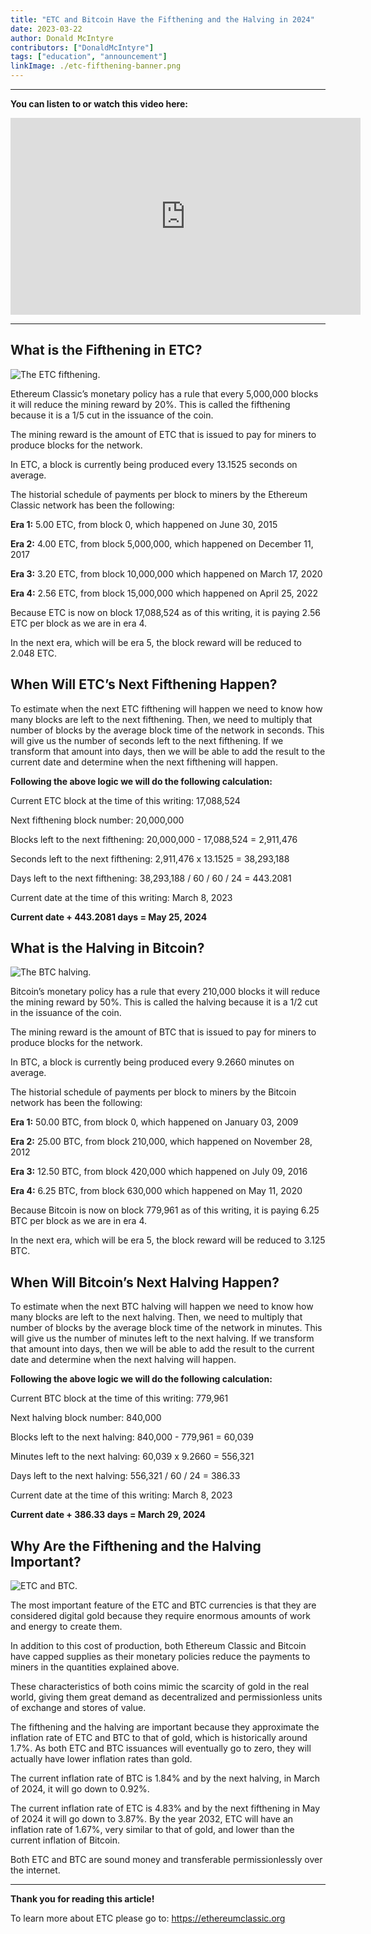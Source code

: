 ```yaml
---
title: "ETC and Bitcoin Have the Fifthening and the Halving in 2024"
date: 2023-03-22
author: Donald McIntyre
contributors: ["DonaldMcIntyre"]
tags: ["education", "announcement"]
linkImage: ./etc-fifthening-banner.png
---
```


---
**You can listen to or watch this video here:**

<iframe width="560" height="315" src="https://www.youtube.com/embed/JaNkywXLg2M" title="YouTube video player" frameborder="0" allow="accelerometer; autoplay; clipboard-write; encrypted-media; gyroscope; picture-in-picture; web-share" allowfullscreen></iframe>

---

## What is the Fifthening in ETC?

![The ETC fifthening.](./1.png)

Ethereum Classic’s monetary policy has a rule that every 5,000,000 blocks it will reduce the mining reward by 20%. This is called the fifthening because it is a 1/5 cut in the issuance of the coin.

The mining reward is the amount of ETC that is issued to pay for miners to produce blocks for the network.

In ETC, a block is currently being produced every 13.1525 seconds on average.

The historial schedule of payments per block to miners by the Ethereum Classic network has been the following:

**Era 1:** 5.00 ETC, from block 0, which happened on June 30, 2015

**Era 2:** 4.00 ETC, from block 5,000,000, which happened on December 11, 2017

**Era 3:** 3.20 ETC, from block 10,000,000 which happened on March 17, 2020

**Era 4:** 2.56 ETC, from block 15,000,000 which happened on April 25, 2022

Because ETC is now on block 17,088,524 as of this writing, it is paying 2.56 ETC per block as we are in era 4.

In the next era, which will be era 5, the block reward will be reduced to 2.048 ETC.

## When Will ETC’s Next Fifthening Happen?

To estimate when the next ETC fifthening will happen we need to know how many blocks are left to the next fifthening. Then, we need to multiply that number of blocks by the average block time of the network in seconds. This will give us the number of seconds left to the next fifthening. If we transform that amount into days, then we will be able to add the result to the current date and determine when the next fifthening will happen.

**Following the above logic we will do the following calculation:**

Current ETC block at the time of this writing: 17,088,524

Next fifthening block number: 20,000,000

Blocks left to the next fifthening: 20,000,000 - 17,088,524 = 2,911,476

Seconds left to the next fifthening: 2,911,476 x 13.1525 = 38,293,188

Days left to the next fifthening: 38,293,188 / 60 / 60 / 24 = 443.2081

Current date at the time of this writing: March 8, 2023

**Current date + 443.2081 days = May 25, 2024**

## What is the Halving in Bitcoin?

![The BTC halving.](./2.png)

Bitcoin’s monetary policy has a rule that every 210,000 blocks it will reduce the mining reward by 50%. This is called the halving because it is a 1/2 cut in the issuance of the coin.

The mining reward is the amount of BTC that is issued to pay for miners to produce blocks for the network.

In BTC, a block is currently being produced every 9.2660 minutes on average.

The historial schedule of payments per block to miners by the Bitcoin network has been the following:

**Era 1:** 50.00 BTC, from block 0, which happened on January 03, 2009

**Era 2:** 25.00 BTC, from block 210,000, which happened on November 28, 2012

**Era 3:** 12.50 BTC, from block 420,000 which happened on July 09, 2016

**Era 4:** 6.25 BTC, from block 630,000 which happened on May 11, 2020

Because Bitcoin is now on block 779,961 as of this writing, it is paying 6.25 BTC per block as we are in era 4.

In the next era, which will be era 5, the block reward will be reduced to 3.125 BTC.

## When Will Bitcoin’s Next Halving Happen?

To estimate when the next BTC halving will happen we need to know how many blocks are left to the next halving. Then, we need to multiply that number of blocks by the average block time of the network in minutes. This will give us the number of minutes left to the next halving. If we transform that amount into days, then we will be able to add the result to the current date and determine when the next halving will happen.

**Following the above logic we will do the following calculation:**

Current BTC block at the time of this writing: 779,961

Next halving block number: 840,000

Blocks left to the next halving: 840,000 - 779,961 = 60,039

Minutes left to the next halving: 60,039 x 9.2660 = 556,321

Days left to the next halving: 556,321 / 60 / 24 = 386.33

Current date at the time of this writing: March 8, 2023

**Current date + 386.33 days = March 29, 2024**

## Why Are the Fifthening and the Halving Important?

![ETC and BTC.](./3.png)

The  most important feature of the ETC and BTC currencies is that they are considered digital gold because they require enormous amounts of work and energy to create them. 

In addition to this cost of production, both Ethereum Classic and Bitcoin have capped supplies as their monetary policies reduce the payments to miners in the quantities explained above.

These characteristics of both coins mimic the scarcity of gold in the real world, giving them great demand as decentralized and permissionless units of exchange and stores of value.

The fifthening and the halving are important because they approximate the inflation rate of ETC and BTC to that of gold, which is historically around 1.7%. As both ETC and BTC issuances will eventually go to zero, they will actually have lower inflation rates than gold.

The current inflation rate of BTC is 1.84% and by the next halving, in March of 2024, it will go down to 0.92%.

The current inflation rate of ETC is 4.83% and by the next fifthening in May of 2024 it will go down to 3.87%. By the year 2032, ETC will have an inflation rate of 1.67%, very similar to that of gold, and lower than the current inflation of Bitcoin.

Both ETC and BTC are sound money and transferable permissionlessly over the internet.

---

**Thank you for reading this article!**

To learn more about ETC please go to: https://ethereumclassic.org

